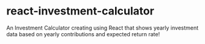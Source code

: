 # react-investment-calculator
An Investment Calculator creating using React that shows yearly investment data based on yearly contributions and expected return rate!
